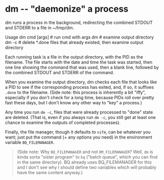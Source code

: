 # dm -- "daemonize" a process

dm runs a process in the background, redirecting the combined STDOUT and
STDERR to a file in ~/tmp/dm.

Usage
    dm cmd [args]   # run cmd with args
    dm              # examine output directory
    dm -c           # delete *.done files that already existed, then examine output directory

Each running task is a file in the output directory, with the PID as the
filename.  The file starts with the date and time the task was started, then
one line showing the command that was used, then a blank line, followed by the
combined STDOUT and STDERR of the command.

When you examine the output directory, dm checks each file that looks like a
PID to see if the corresponding process has exited, and, if so, it suffixes
`.done` to the filename.  (Side note: this process is inherently a bit "iffy",
especially if you don't check for a long time, because PIDs roll over pretty
fast these days, but I don't know any other way to "key" a process.)

Any time you run `dm -c`, files that were already processed to "done" state
are deleted.  (That is, even if you always run `dm -c`, you still get at least
one chance to examine the outputs of completed processes).

Finally, the file manager, though it defaults to `vifm`, can be whatever you
want; just put the command (+ any options you need) in the environment
variable `BQ_FILEMANAGER`.

>   (Side note: Why `BQ_FILEMANAGER` and not `DM_FILEMANAGER`?  Well, `dm` is
>   kinda sorta "sister program" to `bq` ("batch queue", which you can find in
>   the same directory).  BQ already uses BQ_FILEMANAGER for this and I don't
>   see why I should define two variables which will probably have the same
>   content anyway.)

